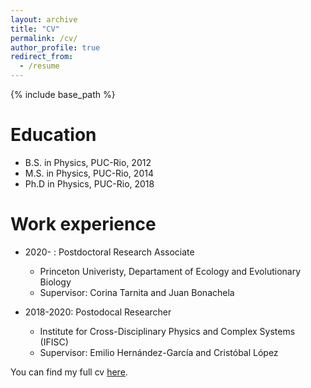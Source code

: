 ```yaml
---
layout: archive
title: "CV"
permalink: /cv/
author_profile: true
redirect_from:
  - /resume
---
```


{% include base_path %}

Education
======
* B.S. in Physics, PUC-Rio, 2012
* M.S. in Physics, PUC-Rio, 2014
* Ph.D in Physics, PUC-Rio, 2018

Work experience
======
* 2020- : Postdoctoral Research Associate
  * Princeton Univeristy, Departament of Ecology and Evolutionary Biology
  * Supervisor: Corina Tarnita and Juan Bonachela

* 2018-2020: Postodocal Researcher
  * Institute for Cross-Disciplinary Physics and Complex Systems (IFISC)
  * Supervisor: Emilio Hernández-García and Cristóbal López
  
You can find my full cv <a href="https://ehcolombo.github.io/files/cv.pdf">here</a>.
